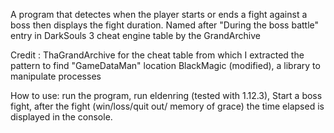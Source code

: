 A program that detectes when the player starts or ends a fight against a boss then displays the fight duration.
Named after "During the boss battle" entry in DarkSouls 3 cheat engine table by the GrandArchive

Credit : 
ThaGrandArchive for the cheat table from which I extracted the pattern to find "GameDataMan" location
BlackMagic (modified), a library to manipulate processes

How to use:
run the program, run eldenring (tested with 1.12.3), Start a boss fight, after the fight (win/loss/quit out/ memory of grace) the time elapsed is displayed in the console.
